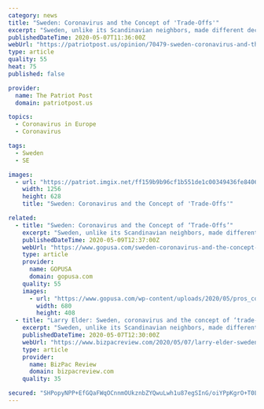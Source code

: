 ```yaml
---
category: news
title: "Sweden: Coronavirus and the Concept of 'Trade-Offs'"
excerpt: "Sweden, unlike its Scandinavian neighbors, made different decisions to deal with the coronavirus pandemic. It issued no mandatory orders."
publishedDateTime: 2020-05-07T11:36:00Z
webUrl: "https://patriotpost.us/opinion/70479-sweden-coronavirus-and-the-concept-of-trade-offs-2020-05-07"
type: article
quality: 55
heat: 75
published: false

provider:
  name: The Patriot Post
  domain: patriotpost.us

topics:
  - Coronavirus in Europe
  - Coronavirus

tags:
  - Sweden
  - SE

images:
  - url: "https://patriot.imgix.net/ff159b9b96cf1b551de1c00349436fe840664266c41549fc5a12386f2a0cdd2f.jpg?auto=format"
    width: 1256
    height: 628
    title: "Sweden: Coronavirus and the Concept of 'Trade-Offs'"

related:
  - title: "Sweden: Coronavirus and the Concept of ‘Trade-Offs’"
    excerpt: "Sweden, unlike its Scandinavian neighbors, made different decisions to deal with the coronavirus pandemic. It issued no mandatory orders. It did not require its citizens to shelter at home. True, as of May 4,"
    publishedDateTime: 2020-05-09T12:37:00Z
    webUrl: "https://www.gopusa.com/sweden-coronavirus-and-the-concept-of-trade-offs/"
    type: article
    provider:
      name: GOPUSA
      domain: gopusa.com
    quality: 55
    images:
      - url: "https://www.gopusa.com/wp-content/uploads/2020/05/pros_cons_tradeoffs.jpg"
        width: 680
        height: 408
  - title: "Larry Elder: Sweden, coronavirus and the concept of ‘trade-offs’"
    excerpt: "Sweden, unlike its Scandinavian neighbors, made different decisions to deal with the coronavirus pandemic. It issued no mandatory orders."
    publishedDateTime: 2020-05-07T12:30:00Z
    webUrl: "https://www.bizpacreview.com/2020/05/07/larry-elder-sweden-coronavirus-and-the-concept-of-trade-offs-917850"
    type: article
    provider:
      name: BizPac Review
      domain: bizpacreview.com
    quality: 35

secured: "SHPopyNPP+EfGQaFWqOCnnmOUkznbZYQwuLwh1u87egSInG/oiYPpKgrO+T0LSZ6L4TG6LCk05ftKTG+xbDiZ0sFMXxMHnNHhJq1Q41PsxvBewNmQKesa19q7jbrhM6Xz66/m+Ve36MCudooJKrlkIcWECqUY4x9URorvmzZ1czia5Br24Aame6SAUMQfpxqO84RH4XTsu8fAnaKsZf9VRI4wzA+CajVuuuFsHa7sqtgjHI8EcUKILfj21n4DUHx8OEEyBcoRaQdFIm7fKMJcX7r+J0fKiQbP7Aog3yZh22uso685abV06nzHiCrCifl+2f0omLa9TkNkMco2TovfQdaDpy7I8MmUW0tnokhK30GK2akGsqWqiX/Tgtcboti0u/4f0DryxF4iSjAmPGRiHC3/UUfLnUgXsE6hjv3ZjBEdHQKe7ZiU13eSgQE+H8Q9csbVyDqNYnNXWWtp42jmPsKGstewElbsVoS1wKGIEA=;3iPywecSdP7LTUbTU/BROg=="
---
```


